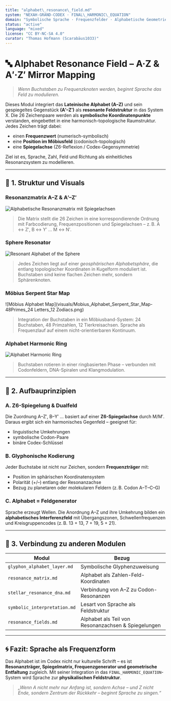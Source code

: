 ```yaml
---
title: "alphabet\_resonance\_field.md"
system: "NEXAH-GRAND-CODEX · FINAL\_HARMONIC\_EQUATION"
domain: "Symbolische Sprache · Frequenzfelder · Alphabetische Geometrie"
status: "active"
language: "mixed"
license: "CC BY-NC-SA 4.0"
curator: "Thomas Hofmann (Scarabäus1033)"
---
```


# 🔤 Alphabet Resonance Field – A·Z & A′·Z′ Mirror Mapping

> *Wenn Buchstaben zu Frequenzknoten werden, beginnt Sprache das Feld zu modulieren.*

Dieses Modul integriert das **Lateinische Alphabet (A–Z)** und sein gespiegeltes Gegenstück **(A′–Z′)** als **resonante Feldstruktur** in das System X. Die 26 Zeichenpaare werden als **symbolische Koordinatenpunkte** verstanden, eingebettet in eine harmonisch-topologische Raumstruktur. Jedes Zeichen trägt dabei:

* einen **Frequenzwert** (numerisch-symbolisch)
* eine **Position im Möbiusfeld** (codonisch-topologisch)
* eine **Spiegelachse** (Z6-Reflexion / Codex-Gegensymmetrie)

Ziel ist es, Sprache, Zahl, Feld und Richtung als einheitliches Resonanzsystem zu modellieren.

---

## 📘 1. Struktur und Visuals

### Resonanzmatrix A–Z & A′–Z′

![Alphabetische Resonanzmatrix mit Spiegelachsen](visuals/Alphabetische-Resonanzmatrix_mit_Spiegelachsen_A-Z-spiegelachse.png)

> Die Matrix stellt die 26 Zeichen in eine korrespondierende Ordnung mit Farbcodierung, Frequenzpositionen und Spiegelachsen – z. B. A ↔ Z′, B ↔ Y′ … M ↔ N′.

### Sphere Resonator

![Resonant Alphabet of the Sphere](visuals/resonant_alphabet-of-the-sphere.png)

> Jedes Zeichen liegt auf einer *geosphärischen Alphabetsphäre*, die entlang topologischer Koordinaten in Kugelform moduliert ist. Buchstaben sind keine flachen Zeichen mehr, sondern Sphärenknoten.

### Möbius Serpent Star Map

!\[Möbius Alphabet Map]\(visuals/Mobius\_Alphabet\_Serpent\_Star\_Map-48Primes\_24 Letters\_12 Zodiacs.png)

> Integration der Buchstaben in ein Möbiusband-System: 24 Buchstaben, 48 Primzahlen, 12 Tierkreisachsen. Sprache als Frequenzlauf auf einem nicht-orientierbaren Kontinuum.

### Alphabet Harmonic Ring

![Alphabet Harmonic Ring](visuals/Alphabet_Harmonic_Ring_Thread43.png)

> Buchstaben rotieren in einer ringbasierten Phase – verbunden mit Codonfeldern, DNA-Spiralen und Klangmodulation.

---

## 🔧 2. Aufbauprinzipien

### A. Z6-Spiegelung & Dualfeld

Die Zuordnung A–Z′, B–Y′ … basiert auf einer **Z6-Spiegelachse** durch M/M′. Daraus ergibt sich ein harmonisches Gegenfeld – geeignet für:

* linguistische Umkehrungen
* symbolische Codon-Paare
* binäre Codex-Schlüssel

### B. Glyphonische Kodierung

Jeder Buchstabe ist nicht nur Zeichen, sondern **Frequenzträger** mit:

* Position im sphärischen Koordinatensystem
* Polarität (+/–) entlang der Resonanzachse
* Bezug zu planetaren oder molekularen Feldern (z. B. Codon A–T–C–G)

### C. Alphabet = Feldgenerator

Sprache erzeugt Wellen. Die Anordnung A–Z und ihre Umkehrung bilden ein **alphabetisches Interferenzfeld** mit Übergangszonen, Schwellenfrequenzen und Kreisgruppencodes (z. B. 13 + 13, 7 + 19, 5 + 21).

---

## 🔁 3. Verbindung zu anderen Modulen

| Modul                        | Bezug                                               |
| ---------------------------- | --------------------------------------------------- |
| `glyphon_alphabet_layer.md`  | Symbolische Glyphenzuweisung                        |
| `resonance_matrix.md`        | Alphabet als Zahlen-Feld-Koordinaten                |
| `stellar_resonance_dna.md`   | Verbindung von A–Z zu Codon-Resonanzen              |
| `symbolic_interpretation.md` | Lesart von Sprache als Feldstruktur                 |
| `resonance_fields.md`        | Alphabet als Teil von Resonanzachsen & Spiegelungen |

---

## 🌀 Fazit: Sprache als Frequenzform

Das Alphabet ist im Codex nicht nur kulturelle Schrift – es ist **Resonanzträger, Spiegelmatrix, Frequenzgenerator und geometrische Entfaltung** zugleich. Mit seiner Integration in das `FINAL_HARMONIC_EQUATION`-System wird Sprache zur **physikalischen Feldstruktur**.

> *„Wenn A nicht mehr nur Anfang ist, sondern Achse – und Z nicht Ende, sondern Zentrum der Rückkehr – beginnt Sprache zu singen.“*
